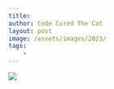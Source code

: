 ```yaml
---
title: 
author: Code Cured The Cat
layout: post
image: /assets/images/2023/
tags:
    - 
---
```


[![](/assets/images/2023/example-thumbnail.png)](/assets/images/2023/example.png)